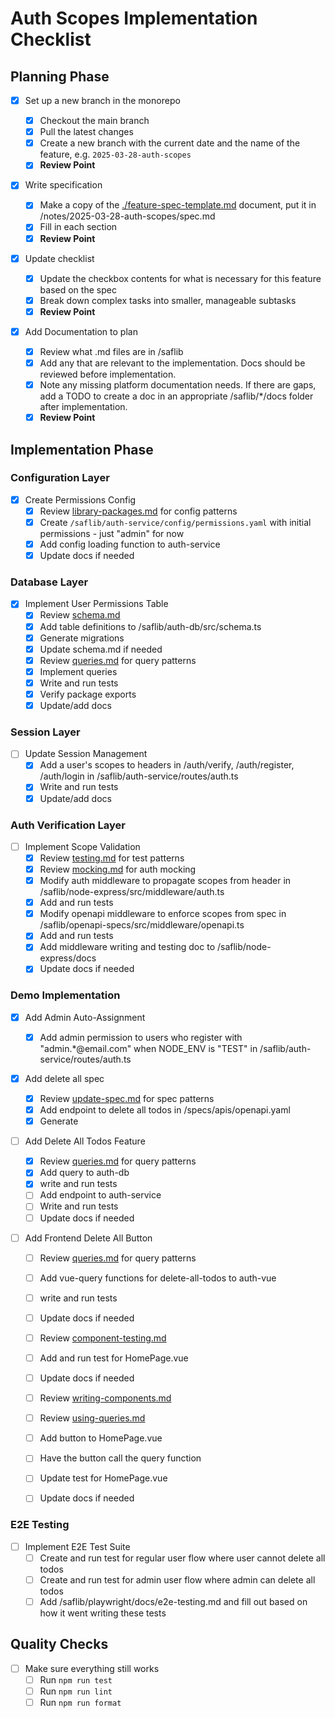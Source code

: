 # Auth Scopes Implementation Checklist

## Planning Phase

- [x] Set up a new branch in the monorepo

  - [x] Checkout the main branch
  - [x] Pull the latest changes
  - [x] Create a new branch with the current date and the name of the feature, e.g. `2025-03-28-auth-scopes`
  - [x] **Review Point**

- [x] Write specification

  - [x] Make a copy of the [./feature-spec-template.md](./feature-spec-template.md) document, put it in /notes/2025-03-28-auth-scopes/spec.md
  - [x] Fill in each section
  - [x] **Review Point**

- [x] Update checklist

  - [x] Update the checkbox contents for what is necessary for this feature based on the spec
  - [x] Break down complex tasks into smaller, manageable subtasks
  - [x] **Review Point**

- [x] Add Documentation to plan
  - [x] Review what .md files are in /saflib
  - [x] Add any that are relevant to the implementation. Docs should be reviewed before implementation.
  - [x] Note any missing platform documentation needs. If there are gaps, add a TODO to create a doc in an appropriate /saflib/\*/docs folder after implementation.
  - [x] **Review Point**

## Implementation Phase

### Configuration Layer

- [x] Create Permissions Config
  - [x] Review [library-packages.md](/saflib/monorepo/docs/library-packages.md) for config patterns
  - [x] Create `/saflib/auth-service/config/permissions.yaml` with initial permissions - just "admin" for now
  - [x] Add config loading function to auth-service
  - [x] Update docs if needed

### Database Layer

- [x] Implement User Permissions Table
  - [x] Review [schema.md](/saflib/drizzle-sqlite3/docs/schema.md)
  - [x] Add table definitions to /saflib/auth-db/src/schema.ts
  - [x] Generate migrations
  - [x] Update schema.md if needed
  - [x] Review [queries.md](/saflib/drizzle-sqlite3/docs/queries.md) for query patterns
  - [x] Implement queries
  - [x] Write and run tests
  - [x] Verify package exports
  - [x] Update/add docs

### Session Layer

- [ ] Update Session Management
  - [x] Add a user's scopes to headers in /auth/verify, /auth/register, /auth/login in /saflib/auth-service/routes/auth.ts
  - [x] Write and run tests
  - [x] Update/add docs

### Auth Verification Layer

- [ ] Implement Scope Validation
  - [x] Review [testing.md](/saflib/node-express-dev/docs/testing.md) for test patterns
  - [x] Review [mocking.md](/saflib/node-express-dev/docs/mocking.md) for auth mocking
  - [x] Modify auth middleware to propagate scopes from header in /saflib/node-express/src/middleware/auth.ts
  - [x] Add and run tests
  - [x] Modify openapi middleware to enforce scopes from spec in /saflib/openapi-specs/src/middleware/openapi.ts
  - [x] Add and run tests
  - [x] Add middleware writing and testing doc to /saflib/node-express/docs
  - [x] Update docs if needed

### Demo Implementation

- [x] Add Admin Auto-Assignment

  - [x] Add admin permission to users who register with "admin.\*@email.com" when NODE_ENV is "TEST" in /saflib/auth-service/routes/auth.ts

- [x] Add delete all spec

  - [x] Review [update-spec.md](/saflib/openapi-specs/docs/update-spec.md) for spec patterns
  - [x] Add endpoint to delete all todos in /specs/apis/openapi.yaml
  - [x] Generate

- [ ] Add Delete All Todos Feature

  - [x] Review [queries.md](/saflib/drizzle-sqlite3/docs/queries.md) for query patterns
  - [x] Add query to auth-db
  - [x] write and run tests
  - [ ] Add endpoint to auth-service
  - [ ] Write and run tests
  - [ ] Update docs if needed

- [ ] Add Frontend Delete All Button

  - [ ] Review [queries.md](/saflib/vue-spa/docs/adding-queries.md) for query patterns
  - [ ] Add vue-query functions for delete-all-todos to auth-vue
  - [ ] write and run tests
  - [ ] Update docs if needed

  - [ ] Review [component-testing.md](/saflib/vue-spa-dev/docs/component-testing.md)
  - [ ] Add and run test for HomePage.vue
  - [ ] Update docs if needed

  - [ ] Review [writing-components.md](/saflib/vue-spa/docs/writing-components.md)
  - [ ] Review [using-queries.md](/saflib/vue-spa/docs/using-queries.md)
  - [ ] Add button to HomePage.vue
  - [ ] Have the button call the query function
  - [ ] Update test for HomePage.vue
  - [ ] Update docs if needed

### E2E Testing

- [ ] Implement E2E Test Suite
  - [ ] Create and run test for regular user flow where user cannot delete all todos
  - [ ] Create and run test for admin user flow where admin can delete all todos
  - [ ] Add /saflib/playwright/docs/e2e-testing.md and fill out based on how it went writing these tests

## Quality Checks

- [ ] Make sure everything still works
  - [ ] Run `npm run test`
  - [ ] Run `npm run lint`
  - [ ] Run `npm run format`
